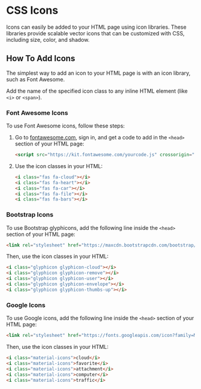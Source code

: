 # CSS Icons
Icons can easily be added to your HTML page using icon libraries. These libraries provide scalable vector icons that can be customized with CSS, including size, color, and shadow.

## How To Add Icons

The simplest way to add an icon to your HTML page is with an icon library, such as Font Awesome. 

Add the name of the specified icon class to any inline HTML element (like `<i>` or `<span>`).

### Font Awesome Icons

To use Font Awesome icons, follow these steps:

1. Go to [fontawesome.com](https://fontawesome.com/), sign in, and get a code to add in the `<head>` section of your HTML page:

   ```html
   <script src="https://kit.fontawesome.com/yourcode.js" crossorigin="anonymous"></script>
   ```

2. Use the icon classes in your HTML:

   ```html
   <i class="fas fa-cloud"></i>
   <i class="fas fa-heart"></i>
   <i class="fas fa-car"></i>
   <i class="fas fa-file"></i>
   <i class="fas fa-bars"></i>
   ```

### Bootstrap Icons

To use Bootstrap glyphicons, add the following line inside the `<head>` section of your HTML page:

```html
<link rel="stylesheet" href="https://maxcdn.bootstrapcdn.com/bootstrap/3.3.7/css/bootstrap.min.css">
```

Then, use the icon classes in your HTML:

```html
<i class="glyphicon glyphicon-cloud"></i>
<i class="glyphicon glyphicon-remove"></i>
<i class="glyphicon glyphicon-user"></i>
<i class="glyphicon glyphicon-envelope"></i>
<i class="glyphicon glyphicon-thumbs-up"></i>
```

### Google Icons

To use Google icons, add the following line inside the `<head>` section of your HTML page:

```html
<link rel="stylesheet" href="https://fonts.googleapis.com/icon?family=Material+Icons">
```

Then, use the icon classes in your HTML:

```html
<i class="material-icons">cloud</i>
<i class="material-icons">favorite</i>
<i class="material-icons">attachment</i>
<i class="material-icons">computer</i>
<i class="material-icons">traffic</i>
```


